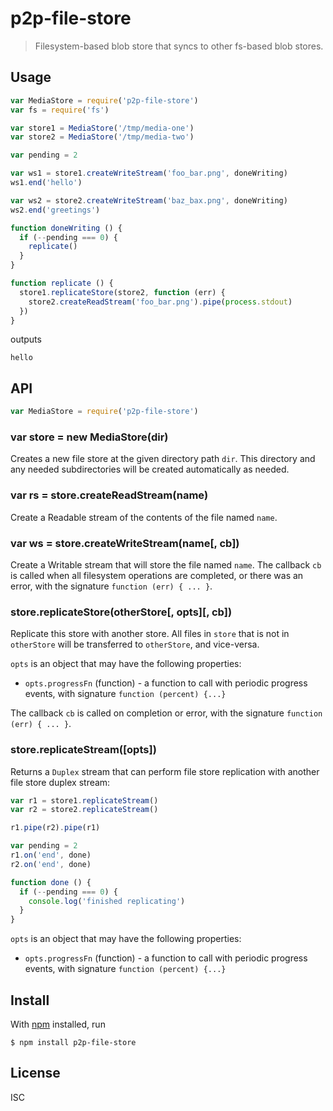 # p2p-file-store

> Filesystem-based blob store that syncs to other fs-based blob stores.

## Usage

```js
var MediaStore = require('p2p-file-store')
var fs = require('fs')

var store1 = MediaStore('/tmp/media-one')
var store2 = MediaStore('/tmp/media-two')

var pending = 2

var ws1 = store1.createWriteStream('foo_bar.png', doneWriting)
ws1.end('hello')

var ws2 = store2.createWriteStream('baz_bax.png', doneWriting)
ws2.end('greetings')

function doneWriting () {
  if (--pending === 0) {
    replicate()
  }
}

function replicate () {
  store1.replicateStore(store2, function (err) {
    store2.createReadStream('foo_bar.png').pipe(process.stdout)
  })
}
```

outputs

```
hello
```

## API

```js
var MediaStore = require('p2p-file-store')
```

### var store = new MediaStore(dir)

Creates a new file store at the given directory path `dir`. This directory and
any needed subdirectories will be created automatically as needed.

### var rs = store.createReadStream(name)

Create a Readable stream of the contents of the file named `name`.

### var ws = store.createWriteStream(name[, cb])

Create a Writable stream that will store the file named `name`. The callback
`cb` is called when all filesystem operations are completed, or there was an
error, with the signature `function (err) { ... }`.

### store.replicateStore(otherStore[, opts][, cb])

Replicate this store with another store. All files in `store` that is not in
`otherStore` will be transferred to `otherStore`, and vice-versa.

`opts` is an object that may have the following properties:

- `opts.progressFn` (function) - a function to call with periodic progress
  events, with signature `function (percent) {...}`

The callback `cb` is called on completion or error, with the signature `function
(err) { ... }`.

### store.replicateStream([opts])

Returns a `Duplex` stream that can perform file store replication with another
file store duplex stream:

```js
var r1 = store1.replicateStream()
var r2 = store2.replicateStream()

r1.pipe(r2).pipe(r1)

var pending = 2
r1.on('end', done)
r2.on('end', done)

function done () {
  if (--pending === 0) {
    console.log('finished replicating')
  }
}
```

`opts` is an object that may have the following properties:

- `opts.progressFn` (function) - a function to call with periodic progress
  events, with signature `function (percent) {...}`

## Install

With [npm](https://npmjs.org/) installed, run

```
$ npm install p2p-file-store
```

## License

ISC

